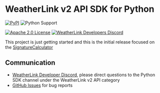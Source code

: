 # WeatherLink v2 API SDK for Python

[![PyPI](https://img.shields.io/pypi/v/weatherlink-v2-api-sdk?color=blue&style=flat-square)](https://pypi.org/project/weatherlink-v2-api-sdk/)
![Python Support](https://img.shields.io/pypi/pyversions/weatherlink-v2-api-sdk?color=blue&style=flat-square)

[![Apache 2.0 License](https://img.shields.io/pypi/l/weatherlink_v2_api_sdk?color=blue&style=flat-square)](https://tldrlegal.com/license/apache-license-2.0-(apache-2.0))
[![WeatherLink Developers Discord](https://img.shields.io/discord/882722161641554021?color=blue&label=chat&style=flat-square)](https://weatherlink.github.io/discord)

This project is just getting started and this is the initial release focused on the [SignatureCalculator](https://github.com/weatherlink/weatherlink-v2-api-sdk-python/blob/main/src/weatherlink_v2_api_sdk/signature/signature_calculator.py)

## Communication

* [WeatherLink Developer Discord](https://weatherlink.github.io/discord), please direct questions to the Python SDK channel under the WeatherLink v2 API category
* [GitHub Issues](https://github.com/weatherlink/weatherlink-v2-api-sdk-python/issues) for bug reports
